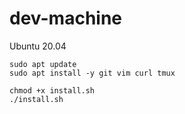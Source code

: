 # dev-machine

Ubuntu 20.04

```
sudo apt update
sudo apt install -y git vim curl tmux
```

```
chmod +x install.sh
./install.sh
```
